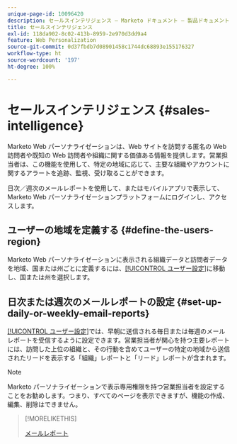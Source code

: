 ```yaml
---
unique-page-id: 10096420
description: セールスインテリジェンス — Marketo ドキュメント — 製品ドキュメント
title: セールスインテリジェンス
exl-id: 118da902-8c02-413b-8959-2e970d3dd9a4
feature: Web Personalization
source-git-commit: 0d37fbdb7d08901458c1744dc68893e155176327
workflow-type: ht
source-wordcount: '197'
ht-degree: 100%

---
```


# セールスインテリジェンス {#sales-intelligence}

Marketo Web パーソナライゼーションは、Web サイトを訪問する匿名の Web 訪問者や既知の Web 訪問者や組織に関する価値ある情報を提供します。営業担当者は、この機能を使用して、特定の地域に応じて、主要な組織やアカウントに関するアラートを追跡、監視、受け取ることができます。

日次／週次のメールレポートを使用して、またはモバイルアプリで表示して、Marketo Web パーソナライゼーションプラットフォームにログインし、アクセスします。

## ユーザーの地域を定義する {#define-the-users-region}

Marketo Web パーソナライゼーションに表示される組織データと訪問者データを地域、国または州ごとに定義するには、[[!UICONTROL ユーザー設定]](/help/marketo/product-docs/web-personalization/getting-started/user-settings.md)に移動し、国または州を選択します。

## 日次または週次のメールレポートの設定 {#set-up-daily-or-weekly-email-reports}

[[!UICONTROL ユーザー設定]](/help/marketo/product-docs/web-personalization/getting-started/user-settings.md)では、早朝に送信される毎日または毎週のメールレポートを受信するように設定できます。営業担当者が関心を持つ主要レポートには、訪問した上位の組織と、その行動を含めてユーザーの特定の地域から送信されたリードを表示する「組織」レポートと「リード」レポートが含まれます。

>[!NOTE]
>
>Marketo パーソナライゼーションで表示専用権限を持つ営業担当者を設定することをお勧めします。つまり、すべてのページを表示できますが、機能の作成、編集、削除はできません。

>[!MORELIKETHIS]
>
>[メールレポート](/help/marketo/product-docs/web-personalization/reporting-for-web-personalization/email-reports.md)
